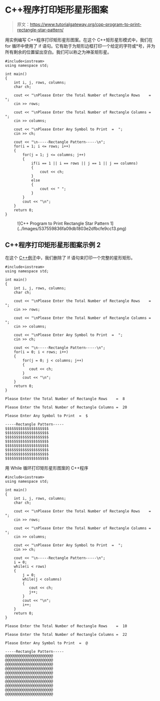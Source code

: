 # C++程序打印矩形星形图案

> 原文：<https://www.tutorialgateway.org/cpp-program-to-print-rectangle-star-pattern/>

用实例编写 C++程序打印矩形星形图案。在这个 C++矩形星形模式中，我们在 for 循环中使用了 if 语句。它有助于为矩形边框打印一个给定的字符或*号，并为所有剩余的位置留出空白。我们可以称之为神圣矩形星。

```
#include<iostream>
using namespace std;

int main()
{
	int i, j, rows, columns;
	char ch;

	cout << "\nPlease Enter the Total Number of Rectangle Rows    =  ";
	cin >> rows;

	cout << "\nPlease Enter the Total Number of Rectangle Columns =  ";
	cin >> columns;

	cout << "\nPlease Enter Any Symbol to Print  =  ";
	cin >> ch;	

	cout << "\n-----Rectangle Pattern-----\n";
	for(i = 1; i <= rows; i++)
    {
        for(j = 1; j <= columns; j++)
		{
			if(i == 1 || i == rows || j == 1 || j == columns)
			{
				cout << ch;
			}
			else
			{
				cout << " ";
			}          
        }
        cout << "\n";
    }
 	return 0;
}
```

<figure class="wp-block-image size-large">![C++ Program to Print Rectangle Star Pattern 1](../Images/537559836fa09db1803e2dfbcfe9cc13.png)</figure>

## C++程序打印矩形星形图案示例 2

在这个 [C++例子](https://www.tutorialgateway.org/cpp-programs/)中，我们删除了 If 语句来打印一个完整的星形矩形。

```
#include<iostream>
using namespace std;

int main()
{
	int i, j, rows, columns;
	char ch;

	cout << "\nPlease Enter the Total Number of Rectangle Rows    =  ";
	cin >> rows;

	cout << "\nPlease Enter the Total Number of Rectangle Columns =  ";
	cin >> columns;

	cout << "\nPlease Enter Any Symbol to Print  =  ";
	cin >> ch;	

	cout << "\n-----Rectangle Pattern-----\n";
	for(i = 0; i < rows; i++)
    {
        for(j = 0; j < columns; j++)
		{
           cout << ch;
        }
        cout << "\n";
	}
 	return 0;
}
```

```
Please Enter the Total Number of Rectangle Rows    =  8

Please Enter the Total Number of Rectangle Columns =  20

Please Enter Any Symbol to Print  =  $

-----Rectangle Pattern-----
$$$$$$$$$$$$$$$$$$$$
$$$$$$$$$$$$$$$$$$$$
$$$$$$$$$$$$$$$$$$$$
$$$$$$$$$$$$$$$$$$$$
$$$$$$$$$$$$$$$$$$$$
$$$$$$$$$$$$$$$$$$$$
$$$$$$$$$$$$$$$$$$$$
$$$$$$$$$$$$$$$$$$$$
```

用 While 循环打印矩形星形图案的 C++程序

```
#include<iostream>
using namespace std;

int main()
{
	int i, j, rows, columns;
	char ch;

	cout << "\nPlease Enter the Total Number of Rectangle Rows    =  ";
	cin >> rows;

	cout << "\nPlease Enter the Total Number of Rectangle Columns =  ";
	cin >> columns;

	cout << "\nPlease Enter Any Symbol to Print  =  ";
	cin >> ch;	

	cout << "\n-----Rectangle Pattern-----\n";
	i = 0; 
	while(i < rows)
    {
    	j = 0; 
        while(j < columns)
		{
           cout << ch;
           j++;
        }
        cout << "\n";
        i++;
	}
 	return 0;
}
```

```
Please Enter the Total Number of Rectangle Rows    =  10

Please Enter the Total Number of Rectangle Columns =  22

Please Enter Any Symbol to Print  =  @

-----Rectangle Pattern-----
@@@@@@@@@@@@@@@@@@@@@@
@@@@@@@@@@@@@@@@@@@@@@
@@@@@@@@@@@@@@@@@@@@@@
@@@@@@@@@@@@@@@@@@@@@@
@@@@@@@@@@@@@@@@@@@@@@
@@@@@@@@@@@@@@@@@@@@@@
@@@@@@@@@@@@@@@@@@@@@@
@@@@@@@@@@@@@@@@@@@@@@
@@@@@@@@@@@@@@@@@@@@@@
@@@@@@@@@@@@@@@@@@@@@@
```